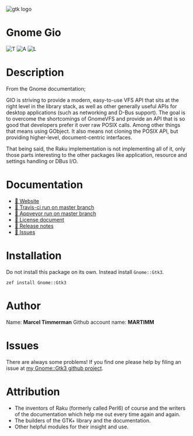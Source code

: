 ![gtk logo][logo]

# Gnome Gio

![T][travis-svg] ![A][appveyor-svg] ![L][license-svg]

[travis-svg]: https://travis-ci.org/MARTIMM/gnome-gio.svg?branch=master
[travis-run]: https://travis-ci.org/MARTIMM/gnome-gio

[appveyor-svg]: https://ci.appveyor.com/api/projects/status/github/MARTIMM/gnome-gio?branch=master&passingText=Windows%20-%20OK&failingText=Windows%20-%20FAIL&pendingText=Windows%20-%20pending&svg=true
[appveyor-run]: https://ci.appveyor.com/project/MARTIMM/gnome-gio/branch/master

[license-svg]: http://martimm.github.io/label/License-label.svg
[licence-lnk]: http://www.perlfoundation.org/artistic_license_2_0


# Description

From the Gnome documentation;

GIO is striving to provide a modern, easy-to-use VFS API that sits at the right level in the library stack, as well as other generally useful APIs for desktop applications (such as networking and D-Bus support). The goal is to overcome the shortcomings of GnomeVFS and provide an API that is so good that developers prefer it over raw POSIX calls. Among other things that means using GObject. It also means not cloning the POSIX API, but providing higher-level, document-centric interfaces.

That being said, the Raku implementation is not implementing all of it, only those parts interesting to the other packages like application, resource and settings handling or DBus I/O.


# Documentation
* [ 🔗 Website](https://martimm.github.io/gnome-gtk3/content-docs/reference-gio.html)
* [ 🔗 Travis-ci run on master branch][travis-run]
* [ 🔗 Appveyor run on master branch][appveyor-run]
* [ 🔗 License document][licence-lnk]
* [ 🔗 Release notes][changes]
* [ 🔗 Issues](https://github.com/MARTIMM/gnome-gtk3/issues)

# Installation
Do not install this package on its own. Instead install `Gnome::Gtk3`.

`zef install Gnome::Gtk3`


# Author

Name: **Marcel Timmerman**
Github account name: **MARTIMM**

# Issues

There are always some problems! If you find one please help by filing an issue at [my Gnome::Gtk3 github project][issues].

# Attribution
* The inventors of Raku (formerly called Perl6) of course and the writers of the documentation which help me out every time again and again.
* The builders of the GTK+ library and the documentation.
* Other helpful modules for their insight and use.

[//]: # (---- [refs] ----------------------------------------------------------)
[changes]: https://github.com/MARTIMM/perl6-gnome-gio/blob/master/CHANGES.md
[logo]: https://martimm.github.io/gnome-gtk3/content-docs/images/gtk-perl6.png
[issues]: https://github.com/MARTIMM/perl6-gnome-gtk3/issues
